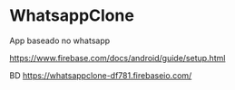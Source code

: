 # WhatsappClone
App baseado no whatsapp

https://www.firebase.com/docs/android/guide/setup.html

BD
https://whatsappclone-df781.firebaseio.com/
